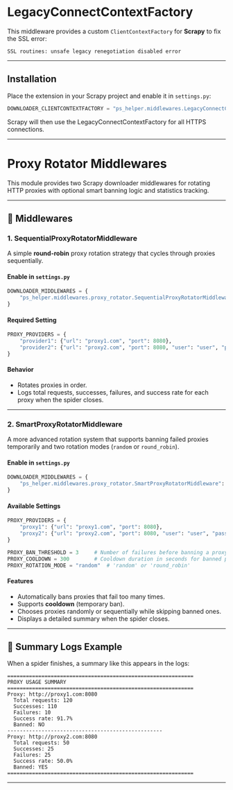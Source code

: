 # LegacyConnectContextFactory

This middleware provides a custom `ClientContextFactory` for **Scrapy** to fix the SSL error:

`SSL routines: unsafe legacy renegotiation disabled error`

---

## Installation

Place the extension in your Scrapy project and enable it in `settings.py`:

```python
DOWNLOADER_CLIENTCONTEXTFACTORY = "ps_helper.middlewares.LegacyConnectContextFactory"
```
Scrapy will then use the LegacyConnectContextFactory for all HTTPS connections.

--------------------------------------

# Proxy Rotator Middlewares

This module provides two Scrapy downloader middlewares for rotating HTTP proxies with optional smart banning logic and statistics tracking.

---

## 🧩 Middlewares

### **1. SequentialProxyRotatorMiddleware**
A simple **round-robin** proxy rotation strategy that cycles through proxies sequentially.

#### Enable in `settings.py`
```python
DOWNLOADER_MIDDLEWARES = {
    "ps_helper.middlewares.proxy_rotator.SequentialProxyRotatorMiddleware": 620,
}
```

#### Required Setting
```python
PROXY_PROVIDERS = {
    "provider1": {"url": "proxy1.com", "port": 8080},
    "provider2": {"url": "proxy2.com", "port": 8080, "user": "user", "password": "pass"},
}
```

#### Behavior
- Rotates proxies in order.  
- Logs total requests, successes, failures, and success rate for each proxy when the spider closes.

---

### **2. SmartProxyRotatorMiddleware**
A more advanced rotation system that supports banning failed proxies temporarily and two rotation modes (`random` or `round_robin`).

#### Enable in `settings.py`
```python
DOWNLOADER_MIDDLEWARES = {
    "ps_helper.middlewares.proxy_rotator.SmartProxyRotatorMiddleware": 620,
}
```

#### Available Settings
```python
PROXY_PROVIDERS = {
    "proxy1": {"url": "proxy1.com", "port": 8080},
    "proxy2": {"url": "proxy2.com", "port": 8080, "user": "user", "password": "pass"},
}

PROXY_BAN_THRESHOLD = 3     # Number of failures before banning a proxy
PROXY_COOLDOWN = 300        # Cooldown duration in seconds for banned proxies
PROXY_ROTATION_MODE = "random"  # 'random' or 'round_robin'
```

#### Features
- Automatically bans proxies that fail too many times.
- Supports **cooldown** (temporary ban).
- Chooses proxies randomly or sequentially while skipping banned ones.
- Displays a detailed summary when the spider closes.

---

## 🧠 Summary Logs Example
When a spider finishes, a summary like this appears in the logs:

```
============================================================
PROXY USAGE SUMMARY
============================================================
Proxy: http://proxy1.com:8080
  Total requests: 120
  Successes: 110
  Failures: 10
  Success rate: 91.7%
  Banned: NO
--------------------------------------------------
Proxy: http://proxy2.com:8080
  Total requests: 50
  Successes: 25
  Failures: 25
  Success rate: 50.0%
  Banned: YES
============================================================
```

---
